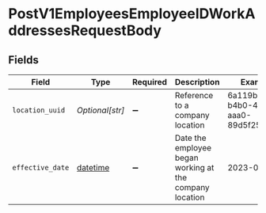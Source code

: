 # PostV1EmployeesEmployeeIDWorkAddressesRequestBody


## Fields

| Field                                                                        | Type                                                                         | Required                                                                     | Description                                                                  | Example                                                                      |
| ---------------------------------------------------------------------------- | ---------------------------------------------------------------------------- | ---------------------------------------------------------------------------- | ---------------------------------------------------------------------------- | ---------------------------------------------------------------------------- |
| `location_uuid`                                                              | *Optional[str]*                                                              | :heavy_minus_sign:                                                           | Reference to a company location                                              | 6a119be7-b4b0-4e27-aaa0-89d5f2524635                                         |
| `effective_date`                                                             | [datetime](https://docs.python.org/3/library/datetime.html#datetime-objects) | :heavy_minus_sign:                                                           | Date the employee began working at the company location                      | 2023-05-15                                                                   |